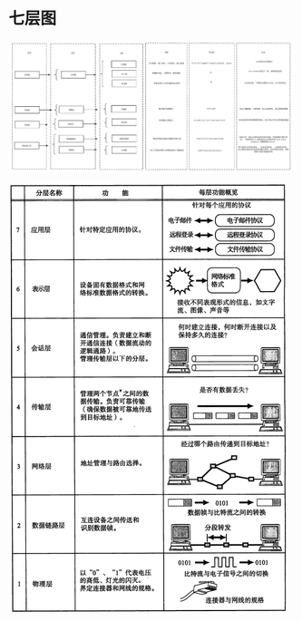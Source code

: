 # 七层图



![网线7层协议](https://raw.githubusercontent.com/sky8chi/MarkDownPic/master/网线7层协议.png)



![img](https://raw.githubusercontent.com/sky8chi/MarkDownPic/master/983980-20161122175036159-1060298763.png)

